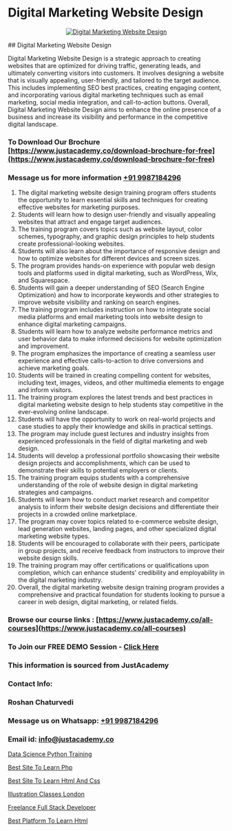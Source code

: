 # Digital Marketing Website Design

<p align="center">
  <a href="https://justacademy.co/course-detail/digital-marketing">
    <img src="https://justacademy.co/storage2/course_image/1676636720_course_image.webp" alt="Digital Marketing Website Design">
  </a>
</p>
## Digital Marketing Website Design

Digital Marketing Website Design is a strategic approach to creating websites that are optimized for driving traffic, generating leads, and ultimately converting visitors into customers. It involves designing a website that is visually appealing, user-friendly, and tailored to the target audience. This includes implementing SEO best practices, creating engaging content, and incorporating various digital marketing techniques such as email marketing, social media integration, and call-to-action buttons. Overall, Digital Marketing Website Design aims to enhance the online presence of a business and increase its visibility and performance in the competitive digital landscape.
### To Download Our Brochure [https://www.justacademy.co/download-brochure-for-free](https://www.justacademy.co/download-brochure-for-free)
### Message us for more information [+91 9987184296](https://api.whatsapp.com/send?phone=919987184296)
1) The digital marketing website design training program offers students the opportunity to learn essential skills and techniques for creating effective websites for marketing purposes.
2) Students will learn how to design user-friendly and visually appealing websites that attract and engage target audiences.
3) The training program covers topics such as website layout, color schemes, typography, and graphic design principles to help students create professional-looking websites.
4) Students will also learn about the importance of responsive design and how to optimize websites for different devices and screen sizes.
5) The program provides hands-on experience with popular web design tools and platforms used in digital marketing, such as WordPress, Wix, and Squarespace.
6) Students will gain a deeper understanding of SEO (Search Engine Optimization) and how to incorporate keywords and other strategies to improve website visibility and ranking on search engines.
7) The training program includes instruction on how to integrate social media platforms and email marketing tools into website design to enhance digital marketing campaigns.
8) Students will learn how to analyze website performance metrics and user behavior data to make informed decisions for website optimization and improvement.
9) The program emphasizes the importance of creating a seamless user experience and effective calls-to-action to drive conversions and achieve marketing goals.
10) Students will be trained in creating compelling content for websites, including text, images, videos, and other multimedia elements to engage and inform visitors.
11) The training program explores the latest trends and best practices in digital marketing website design to help students stay competitive in the ever-evolving online landscape.
12) Students will have the opportunity to work on real-world projects and case studies to apply their knowledge and skills in practical settings.
13) The program may include guest lectures and industry insights from experienced professionals in the field of digital marketing and web design.
14) Students will develop a professional portfolio showcasing their website design projects and accomplishments, which can be used to demonstrate their skills to potential employers or clients.
15) The training program equips students with a comprehensive understanding of the role of website design in digital marketing strategies and campaigns.
16) Students will learn how to conduct market research and competitor analysis to inform their website design decisions and differentiate their projects in a crowded online marketplace.
17) The program may cover topics related to e-commerce website design, lead generation websites, landing pages, and other specialized digital marketing website types.
18) Students will be encouraged to collaborate with their peers, participate in group projects, and receive feedback from instructors to improve their website design skills.
19) The training program may offer certifications or qualifications upon completion, which can enhance students' credibility and employability in the digital marketing industry.
20) Overall, the digital marketing website design training program provides a comprehensive and practical foundation for students looking to pursue a career in web design, digital marketing, or related fields.

### Browse our course links : [https://www.justacademy.co/all-courses](https://www.justacademy.co/all-courses) 
### To Join our FREE DEMO Session - [Click Here](https://www.justacademy.co/register-for-course-demo)


### This information is sourced from JustAcademy
### Contact Info:
### Roshan Chaturvedi
### Message us on Whatsapp: [+91 9987184296](https://api.whatsapp.com/send?phone=919987184296)
### Email id: [info@justacademy.co](mailto:info@justacademy.co)
                
[Data Science Python Training](https://www.linkedin.com/pulse/data-science-python-training-justacademy-chicago-ucxmf?trackingId=bGADpYhfhUwvuwzbv2TdMw%3D%3D&lipi=urn%3Ali%3Apage%3Ad_flagship3_company_admin%3BPE%2BT5WipQcKTfk6GVPUI1w%3D%3D)

[Best Site To Learn Php](https://www.linkedin.com/pulse/best-site-learn-php-justacademy-chicago-gcp2f?trackingId=3aCIZ50B7FTFGIIw1oNwkA%3D%3D&lipi=urn%3Ali%3Apage%3Ad_flagship3_company_admin%3BCp0x2GOYQ7yuHLQJq%2Fwubg%3D%3D)

[Best Site To Learn Html And Css](https://medium.com/@ranepooja/best-site-to-learn-html-and-css-594435bd3553)

[Illustration Classes London](https://medium.com/@roneet705/illustration-classes-london-6b349de290f3)

[Freelance Full Stack Developer](https://justacademyin.github.io/justacademy/freelance-full-stack-developer)

[Best Platform To Learn Html](https://justacademyin.github.io/justacademy/best-platform-to-learn-html)

